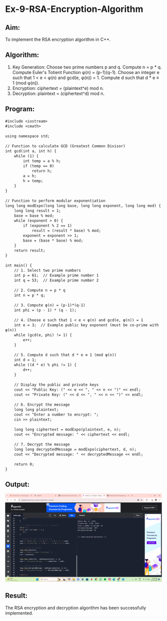 # Ex-9-RSA-Encryption-Algorithm

## Aim:
To implement the RSA encryption algorithm in C++.

## Algorithm:
1. Key Generation: Choose two prime numbers p and q. Compute n = p * q. Compute Euler's Totient Function φ(n) = (p-1)(q-1). Choose an integer e such that 1 < e < φ(n) and gcd(e, φ(n)) = 1. Compute d such that d * e ≡ 1 (mod φ(n)).
2. Encryption: ciphertext = (plaintext^e) mod n.
3. Decryption: plaintext = (ciphertext^d) mod n.

## Program:

```
#include <iostream>
#include <cmath>

using namespace std;

// Function to calculate GCD (Greatest Common Divisor)
int gcd(int a, int h) {
    while (1) {
        int temp = a % h;
        if (temp == 0)
            return h;
        a = h;
        h = temp;
    }
}

// Function to perform modular exponentiation
long long modExpo(long long base, long long exponent, long long mod) {
    long long result = 1;
    base = base % mod;
    while (exponent > 0) {
        if (exponent % 2 == 1)
            result = (result * base) % mod;
        exponent = exponent >> 1;
        base = (base * base) % mod;
    }
    return result;
}

int main() {
    // 1. Select two prime numbers
    int p = 61;  // Example prime number 1
    int q = 53;  // Example prime number 2
    
    // 2. Compute n = p * q
    int n = p * q;
    
    // 3. Compute φ(n) = (p-1)*(q-1)
    int phi = (p - 1) * (q - 1);
    
    // 4. Choose e such that 1 < e < φ(n) and gcd(e, φ(n)) = 1
    int e = 3;  // Example public key exponent (must be co-prime with φ(n))
    while (gcd(e, phi) != 1) {
        e++;
    }
    
    // 5. Compute d such that d * e ≡ 1 (mod φ(n))
    int d = 1;
    while ((d * e) % phi != 1) {
        d++;
    }
    
    // Display the public and private keys
    cout << "Public Key: (" << e << ", " << n << ")" << endl;
    cout << "Private Key: (" << d << ", " << n << ")" << endl;
    
    // 6. Encrypt the message
    long long plaintext;
    cout << "Enter a number to encrypt: ";
    cin >> plaintext;
    
    long long ciphertext = modExpo(plaintext, e, n);
    cout << "Encrypted message: " << ciphertext << endl;
    
    // 7. Decrypt the message
    long long decryptedMessage = modExpo(ciphertext, d, n);
    cout << "Decrypted message: " << decryptedMessage << endl;
    
    return 0;
}
```

## Output:

![alt text](<Screenshot 2024-10-18 143120.png>)

## Result:

The RSA encryption and decryption algorithm has been successfully implemented.

